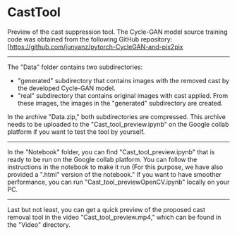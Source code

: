 # CastTool
Preview of the cast suppression tool.
The Cycle-GAN model source training code was obtained from the following GitHub repository: [https://github.com/junyanz/pytorch-CycleGAN-and-pix2pix

---

The "Data" folder contains two subdirectories:

* "generated" subdirectory that contains images with the removed cast by the developed Cycle-GAN model.
* "real" subdirectory that contains original images with cast applied. From these images, the images in the "generated" subdirectory are created.

In the archive "Data.zip," both subdirectories are compressed. This archive needs to be uploaded to the "Cast_tool_preview.ipynb" on the Google collab platform if you want to test the tool by yourself.

---

In the "Notebook" folder, you can find "Cast_tool_preview.ipynb" that is ready to be run on the Google collab platform. You can follow the instructions in the notebook to make it run (For this purpose, we have also provided a ".html" version of the notebook." If you want to have smoother performance, you can run "Cast_tool_previewOpenCV.ipynb" locally on your PC. 

---

Last but not least, you can get a quick preview of the proposed cast removal tool in the video "Cast_tool_preview.mp4," which can be found in the "Video" directory.
